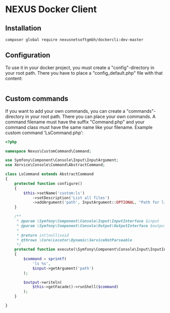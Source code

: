 NEXUS Docker Client
======================

Installation
------------

```
composer global require nexusnetsoftgmbh/dockercli:dev-master
```


Configuration
--------------

To use it in your docker project, you must create a "config"-directory in your root path.
There you have to place a "config_default.php" file with that content:
```php
```


Custom commands
----------------
If you want to add your own commands, you can create a "commands"-directory in your root path.
There you can place your own commands. A command filename must have the suffix "Command.php" and your command class must have the same name like your filename.
Example custom command 'LsCommand.php':
```php
<?php

namespace Nexus\CustomCommand\Command;

use Symfony\Component\Console\Input\InputArgument;
use Xervice\Console\Command\AbstractCommand;

class LsCommand extends AbstractCommand
{
    protected function configure()
    {
        $this->setName('custom:ls')
            ->setDescription('List all files')
            ->addArgument('path', InputArgument::OPTIONAL, "Path for listing files", './');
    }

    /**
     * @param \Symfony\Component\Console\Input\InputInterface $input
     * @param \Symfony\Component\Console\Output\OutputInterface $output
     *
     * @return int|null|void
     * @throws \Core\Locator\Dynamic\ServiceNotParseable
     */
    protected function execute(\Symfony\Component\Console\Input\InputInterface $input, \Symfony\Component\Console\Output\OutputInterface $output)
    {
        $command = sprintf(
            'ls %s',
            $input->getArgument('path')
        );

        $output->writeln(
            $this->getFacade()->runShell($command)
        );
    }

}
```